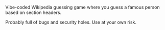 Vibe-coded Wikipedia guessing game where you guess a famous person based on section headers.

Probably full of bugs and security holes.  Use at your own risk.
